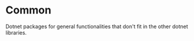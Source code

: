 # Common

Dotnet packages for general functionalities that don't fit in the other dotnet libraries.
